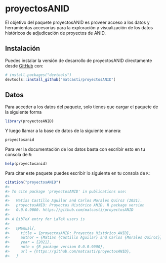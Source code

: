 
<!-- README.md is generated from README.Rmd. Please edit that file -->

# proyectosANID

<!-- badges: start -->
<!-- badges: end -->

El objetivo del paquete proyectosANID es proveer acceso a los datos y
herramientas accesorias para la exploración y visualización de los datos
históricos de adjudicación de proyectos de ANID.

## Instalación

Puedes instalar la versión de desarrollo de proyectosANID directamente
desde [GitHub](https://github.com/) con:

``` r
# install.packages("devtools")
devtools::install_github("matcasti/proyectosANID")
```

## Datos

Para acceder a los datos del paquete, solo tienes que cargar el paquete
de la siguiente forma

``` r
library(proyectosANID)
```

Y luego llamar a la base de datos de la siguiente manera:

``` r
proyectosanid
```

Para ver la documentación de los datos basta con escribir esto en tu
consola de `R`:

``` r
help(proyectosanid)
```

Para citar este paquete puedes escribir lo siguiente en tu consola de
`R`:

``` r
citation("proyectosANID")
#> 
#> To cite package 'proyectosANID' in publications use:
#> 
#>   Matías Castillo Aguilar and Carlos Morales Quiroz (2021).
#>   proyectosANID: Proyectos Histórico ANID. R package version
#>   0.0.0.9000. https://github.com/matcasti/proyectosANID
#> 
#> A BibTeX entry for LaTeX users is
#> 
#>   @Manual{,
#>     title = {proyectosANID: Proyectos Histórico ANID},
#>     author = {Matías {Castillo Aguilar} and Carlos {Morales Quiroz}},
#>     year = {2021},
#>     note = {R package version 0.0.0.9000},
#>     url = {https://github.com/matcasti/proyectosANID},
#>   }
```
